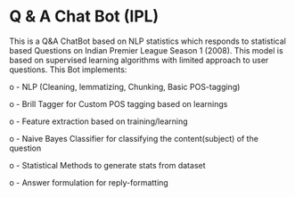 # Q & A Chat Bot (IPL) 

This is a Q&A ChatBot based on NLP statistics which responds to statistical based Questions on Indian Premier League Season 1 (2008). This model is based on supervised learning algorithms with limited approach to user questions. This Bot implements:

o	- NLP (Cleaning, lemmatizing, Chunking, Basic POS-tagging)

o	- Brill Tagger for Custom POS tagging based on learnings

o	- Feature extraction based on training/learning

o	- Naive Bayes Classifier for classifying the content(subject) of the question

o	- Statistical Methods to generate stats from dataset

o	- Answer formulation for reply-formatting

